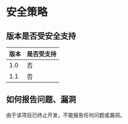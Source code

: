 # 安全策略

## 版本是否受安全支持

| 版本    | 是否受支持          |
| ------- | ------------------ |
| 1.0   | 否                 |
| 1.1|否|

## 如何报告问题、漏洞

由于该项目已终止开发，不能报告任何问题或漏洞。
